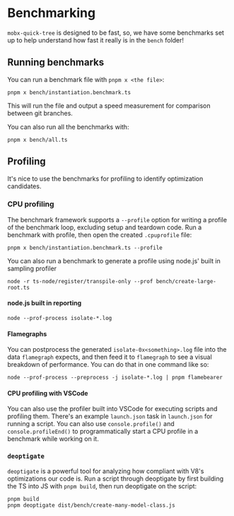 # Benchmarking

`mobx-quick-tree` is designed to be fast, so, we have some benchmarks set up to help understand how fast it really is in the `bench` folder!

## Running benchmarks

You can run a benchmark file with `pnpm x <the file>`:

```shell
pnpm x bench/instantiation.benchmark.ts
```

This will run the file and output a speed measurement for comparison between git branches.

You can also run all the benchmarks with:

```shell
pnpm x bench/all.ts
```

## Profiling

It's nice to use the benchmarks for profiling to identify optimization candidates.

### CPU profiling

The benchmark framework supports a `--profile` option for writing a profile of the benchmark loop, excluding setup and teardown code. Run a benchmark with profile, then open the created `.cpuprofile` file:

```shell
pnpm x bench/instantiation.benchmark.ts --profile
```

You can also run a benchmark to generate a profile using node.js' built in sampling profiler

```shell
node -r ts-node/register/transpile-only --prof bench/create-large-root.ts
```

#### node.js built in reporting

```shell
node --prof-process isolate-*.log
```

#### Flamegraphs

You can postprocess the generated `isolate-0x<something>.log` file into the data `flamegraph` expects, and then feed it to `flamegraph` to see a visual breakdown of performance. You can do that in one command like so:

```shell
node --prof-process --preprocess -j isolate-*.log | pnpm flamebearer
```

#### CPU profiling with VSCode

You can also use the profiler built into VSCode for executing scripts and profiling them. There's an example `launch.json` task in `launch.json` for running a script. You can also use `console.profile()` and `console.profileEnd()` to programmatically start a CPU profile in a benchmark while working on it.

### `deoptigate`

`deoptigate` is a powerful tool for analyzing how compliant with V8's optimizations our code is. Run a script through deoptigate by first building the TS into JS with `pnpm build`, then run deoptigate on the script:

```
pnpm build
pnpm deoptigate dist/bench/create-many-model-class.js
```
